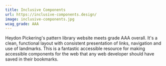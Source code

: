 ```yaml
---
title: Inclusive Components
url: https://inclusive-components.design/
image: inclusive-components.jpg
wcag_grade: AAA
---
```


Heydon Pickering's pattern library website meets grade AAA overall. It's a clean, functional layout with consistent presentation of links, navigation and use of landmarks. This is a fantastic accessible resource for making accessible components for the web that any web developer should have saved in their bookmarks.
